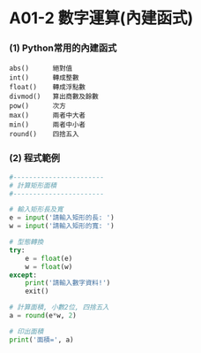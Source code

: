 # A01-2 數字運算(內建函式)


### (1) Python常用的內建函式
```
abs()      絕對值
int()      轉成整數
float()    轉成浮點數
divmod()   算出商數及餘數
pow()      次方
max()      兩者中大者
min()      兩者中小者
round()    四捨五入
```

### (2) 程式範例
``` python
#-----------------------
# 計算矩形面積
#-----------------------

# 輸入矩形長及寬
e = input('請輸入矩形的長: ')
w = input('請輸入矩形的寬: ')

# 型態轉換
try:
    e = float(e)
    w = float(w)
except:
    print('請輸入數字資料!')
    exit()

# 計算面積, 小數2位, 四捨五入
a = round(e*w, 2)

# 印出面積
print('面積=', a)
```
